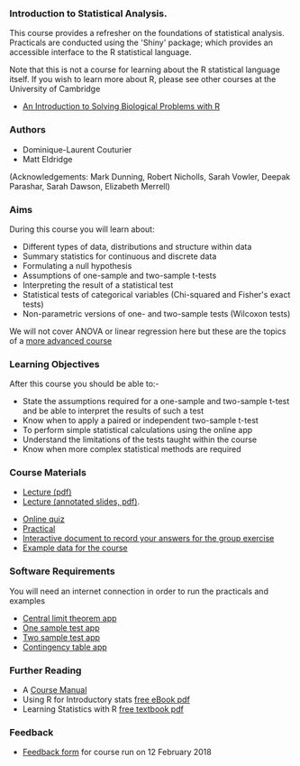### Introduction to Statistical Analysis.

This course provides a refresher on the foundations of statistical analysis. Practicals are conducted using the 'Shiny' package; which provides an accessible interface to the R statistical language.

Note that this is not a course for learning about the R statistical language itself. If you wish to learn more about R, please see other courses at the University of Cambridge

- [An Introduction to Solving Biological Problems with R](http://cambiotraining.github.io/r-intro/)

### Authors

- Dominique-Laurent Couturier
- Matt Eldridge

(Acknowledgements: Mark Dunning, Robert Nicholls, Sarah Vowler, Deepak Parashar, Sarah Dawson, Elizabeth Merrell)

### Aims

During this course you will learn about:

- Different types of data, distributions and structure within data
- Summary statistics for continuous and discrete data
- Formulating a null hypothesis
- Assumptions of one-sample and two-sample t-tests
- Interpreting the result of a statistical test
- Statistical tests of categorical variables (Chi-squared and Fisher's exact tests)
- Non-parametric versions of one- and two-sample tests (Wilcoxon tests)

We will not cover ANOVA or linear regression here but these are the topics of a [more advanced course](https://bioinformatics-core-shared-training.github.io/linear-models-r)

### Learning Objectives

After this course you should be able to:-

- State the assumptions required for a one-sample and two-sample t-test and be able to interpret the results of such a test
- Know when to apply a paired or independent two-sample t-test
- To perform simple statistical calculations using the online app
- Understand the limitations of the tests taught within the course
- Know when more complex statistical methods are required

### Course Materials

- [Lecture (pdf)](IntroToStat-DLC-20180212.pdf)
- [Lecture (annotated slides, pdf)](IntroToStatSlides-AnnotatedSlides-DLC20150213.pdf).   
<!---
Old link
https://docs.google.com/forms/d/e/1FAIpQLScblQ_-ISfSCGp_EIVPPI_mnrJHttaKxln8vVoyjJFvS8BL1w/viewform)
-->
- [Online quiz](https://goo.gl/forms/QABUxPKA988HUVeO2)
- [Practical](practical.html)
- [Interactive document to record your answers for the group exercise](https://public.etherpad-mozilla.org/p/2018-11-05-intro-to-stats)
- [Example data for the course](CourseData.zip)

### Software Requirements

You will need an internet connection in order to run the practicals and examples

- [Central limit theorem app](http://bioinformatics.cruk.cam.ac.uk/apps/stats/central-limit-theorem)
- [One sample test app](http://bioinformatics.cruk.cam.ac.uk/apps/stats/OneSampleTest)
- [Two sample test app](http://bioinformatics.cruk.cam.ac.uk/apps/stats/TwoSampleTest)
- [Contingency table app](http://bioinformatics.cruk.cam.ac.uk/apps/stats/contingency-table)

### Further Reading

- A [Course Manual](manual.pdf)
- Using R for Introductory stats [free eBook pdf](http://cran.r-project.org/doc/contrib/Verzani-SimpleR.pdf)
- Learning Statistics with R [free textbook pdf](http://health.adelaide.edu.au/psychology/ccs/teaching/lsr/)

### Feedback

- [Feedback form](https://www.surveymonkey.co.uk/r/ZWPZ97W) for course run on 12 February 2018

$$ $$
